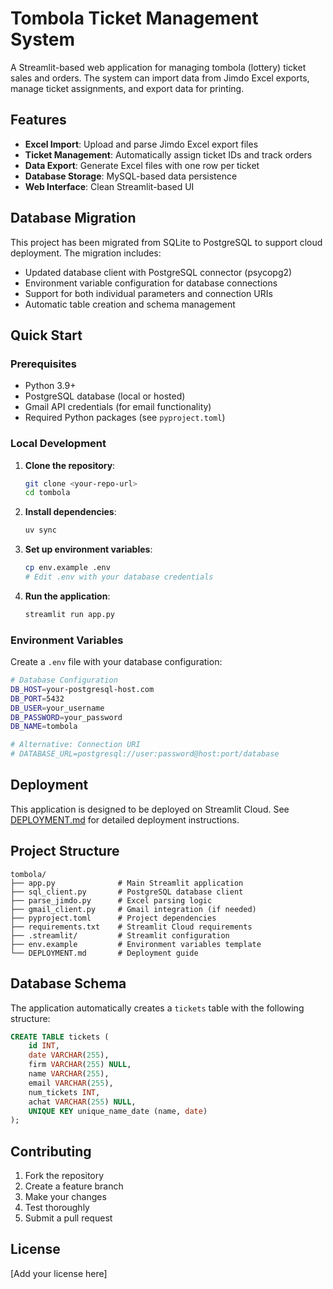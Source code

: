 # Tombola Ticket Management System

A Streamlit-based web application for managing tombola (lottery) ticket sales and orders. The system can import data from Jimdo Excel exports, manage ticket assignments, and export data for printing.

## Features

- **Excel Import**: Upload and parse Jimdo Excel export files
- **Ticket Management**: Automatically assign ticket IDs and track orders
- **Data Export**: Generate Excel files with one row per ticket
- **Database Storage**: MySQL-based data persistence
- **Web Interface**: Clean Streamlit-based UI

## Database Migration

This project has been migrated from SQLite to PostgreSQL to support cloud deployment. The migration includes:

- Updated database client with PostgreSQL connector (psycopg2)
- Environment variable configuration for database connections
- Support for both individual parameters and connection URIs
- Automatic table creation and schema management

## Quick Start

### Prerequisites

- Python 3.9+
- PostgreSQL database (local or hosted)
- Gmail API credentials (for email functionality)
- Required Python packages (see `pyproject.toml`)

### Local Development

1. **Clone the repository**:
   ```bash
   git clone <your-repo-url>
   cd tombola
   ```

2. **Install dependencies**:
   ```bash
   uv sync
   ```

3. **Set up environment variables**:
   ```bash
   cp env.example .env
   # Edit .env with your database credentials
   ```

4. **Run the application**:
   ```bash
   streamlit run app.py
   ```

### Environment Variables

Create a `.env` file with your database configuration:

```bash
# Database Configuration
DB_HOST=your-postgresql-host.com
DB_PORT=5432
DB_USER=your_username
DB_PASSWORD=your_password
DB_NAME=tombola

# Alternative: Connection URI
# DATABASE_URL=postgresql://user:password@host:port/database
```

## Deployment

This application is designed to be deployed on Streamlit Cloud. See [DEPLOYMENT.md](DEPLOYMENT.md) for detailed deployment instructions.

## Project Structure

```
tombola/
├── app.py              # Main Streamlit application
├── sql_client.py       # PostgreSQL database client
├── parse_jimdo.py      # Excel parsing logic
├── gmail_client.py     # Gmail integration (if needed)
├── pyproject.toml      # Project dependencies
├── requirements.txt    # Streamlit Cloud requirements
├── .streamlit/         # Streamlit configuration
├── env.example         # Environment variables template
└── DEPLOYMENT.md       # Deployment guide
```

## Database Schema

The application automatically creates a `tickets` table with the following structure:

```sql
CREATE TABLE tickets (
    id INT,
    date VARCHAR(255),
    firm VARCHAR(255) NULL,
    name VARCHAR(255),
    email VARCHAR(255),
    num_tickets INT,
    achat VARCHAR(255) NULL,
    UNIQUE KEY unique_name_date (name, date)
);
```

## Contributing

1. Fork the repository
2. Create a feature branch
3. Make your changes
4. Test thoroughly
5. Submit a pull request

## License

[Add your license here]
